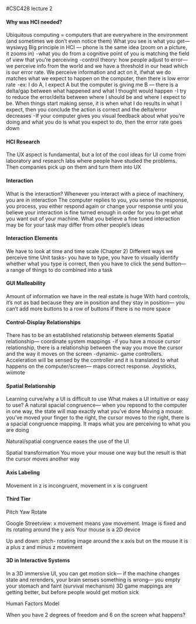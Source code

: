 #CSC428 lecture 2

#### Why was HCI needed?

Ubiquitous computing = computers that are everywhere in the environment (and sometimes we don’t even notice them)
What you see is what you get— wysiwyg
Big principle in HCI — phone is the same idea (zoom on a picture, it zooms in)
	⁃what you do from a cognitive point of you is matching the field of view that you’re perceiving
	⁃control theory: how people adjust to error— we perceive info from the world and we have a threshold in our head which is our error rate. We perceive information and act on it, ifwhat we do matches what we expect to happen on the computer, then there is low error rate
	⁃ex: I do A, I expect A but the computer is giving me B — there is a delta/gap between what happened and what I thought would happen
	⁃I try to reduce the error/delta between where I should be and where I expect to be. When things start making sense, it is when what I do results in what I expect, then you conclude the action is correct and  the delta/error decreases
	⁃If your computer gives you visual feedback about what you’re doing and what you do is what you expect to do, then the error rate goes down

#### HCI Research

The UX aspect is fundamental, but a lot of the cool ideas for UI come from laboratory and research labs where people have studied the problems. Then companies pick up on them and turn them into UX

#### Interaction

What is the interaction?
Whenever you interact with a piece of machinery, you are in interaction
The computer replies to you, you sense the response, you process, you either respond again or change your response until you believe your interaction is fine turned enough in order for you to get what you want out of your machine. What you believe a fine tuned interaction may be for your task may differ from other people’s ideas

#### Interaction Elements

We have to look at time and time scale (Chapter 2)
Different ways we perceive time
Unit tasks- you have to type, you have to visually identify whether what you type is correct, then you have to click the send button— a range of things to do combined into a task

#### GUI Malleability

Amount of information we have in the real estate is huge
With hard controls, it’s not as bad because they are in position and they stay in position— you can’t add more buttons to a row of buttons if there is no more space

#### Control-Display Relationships

There has to be an established relationship between elements
Spatial relationship— coordinate system mappings
	⁃if you have a mouse cursor relationship, there is a relationship between the way you move the cursor and the way it moves on the screen
	⁃dynamic- game controllers. Acceleration will be sensed by the controller and it is translated to what happens on the computer/screen— maps correct response. Joysticks, wiimote

#### Spatial Relationship

Learning curve/why a UI is difficult to use
What makes a UI intuitive or easy to use?
A natural spacial congruence— when you repsond to the computer in one way, the state will map exactly what you’ve done
Moving a mouse: you’ve moved your finger to the right, the cursor moves to the right, there is a spacial congruence mapping. It maps what you are perceiving to what you are doing

Natural/spatial congruence eases the use of the UI

Spatial transformation
You move your mouse one way but the result is that the cursor moves another way

#### Axis Labeling 

Movement in z is incongruent, movement in x is congruent

#### Third Tier

Pitch 
Yaw
Rotate

Google Streetview: x movement means yaw movement. Image is fixed and its rotating around the y axis
Your mouse is a 2D device

Up and down: pitch- rotating image around the x axis but on the mouse it is a plus z and minus z movement

#### 3D in Interactive Systems

In a 3D immersive UI, you can get motion sick— if the machine changes state and rerenders, your brain senses something is wrong— you empty your stomach and faint (survival mechanism) 
3D game mappings are getting better, but before people would get motion sick

Human Factors Model

When you have 2 degrees of freedom and 6 on the screen what happens?

